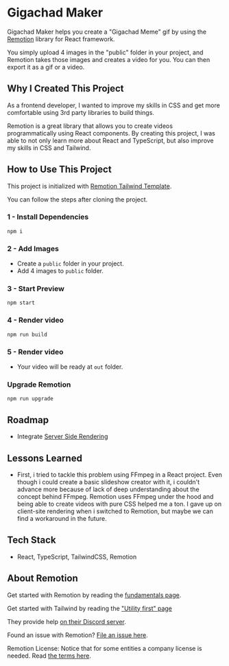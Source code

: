 # Gigachad Maker

Gigachad Maker helps you create a "Gigachad Meme" gif by using the [Remotion](https://github.com/remotion-dev/remotion) library for React framework.

You simply upload 4 images in the "public" folder in your project, and Remotion takes those images and creates a video for you. You can then export it as a gif or a video.

## Why I Created This Project

As a frontend developer, I wanted to improve my skills in CSS and get more comfortable using 3rd party libraries to build things.

Remotion is a great library that allows you to create videos programmatically using React components. By creating this project, I was able to not only learn more about React and TypeScript, but also improve my skills in CSS and Tailwind.

## How to Use This Project

This project is initialized with [Remotion Tailwind Template](https://github.com/remotion-dev/template-tailwind).

You can follow the steps after cloning the project.

### 1 - Install Dependencies

```console
npm i
```

### 2 - Add Images

- Create a `public` folder in your project.
- Add 4 images to `public` folder.

### 3 - Start Preview

```console
npm start
```

### 4 - Render video

```console
npm run build
```

### 5 - Render video

- Your video will be ready at `out` folder.

### Upgrade Remotion

```console
npm run upgrade
```

## Roadmap

- Integrate [Server Side Rendering](https://www.remotion.dev/docs/ssr)

## Lessons Learned

- First, i tried to tackle this problem using FFmpeg in a React project. Even though i could create a basic slideshow creator with it, i couldn't advance more because of lack of deep understanding about the concept behind FFmpeg. Remotion uses FFmpeg under the hood and being able to create videos with pure CSS helped me a ton. I gave up on client-site rendering when i switched to Remotion, but maybe we can find a workaround in the future.

## Tech Stack

- React, TypeScript, TailwindCSS, Remotion

## About Remotion

Get started with Remotion by reading the [fundamentals page](https://www.remotion.dev/docs/the-fundamentals).

Get started with Tailwind by reading the ["Utility first" page](https://tailwindcss.com/docs/utility-first)

They provide help [on their Discord server](https://remotion.dev/discord).

Found an issue with Remotion? [File an issue here](https://github.com/remotion-dev/remotion/issues/new).

Remotion License: Notice that for some entities a company license is needed. Read [the terms here](https://github.com/remotion-dev/remotion/blob/main/LICENSE.md).
